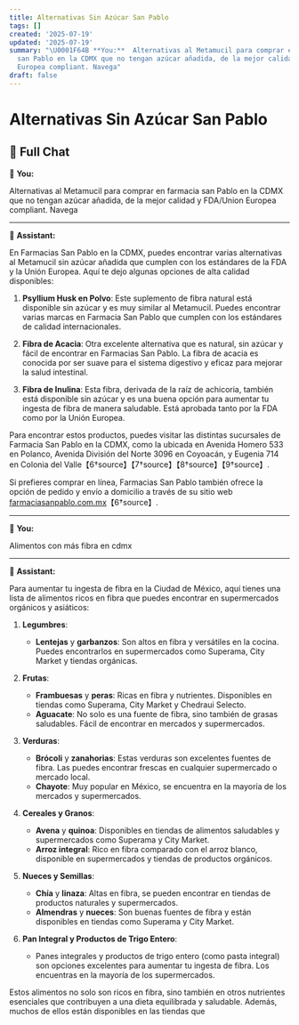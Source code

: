 ```yaml
---
title: Alternativas Sin Azúcar San Pablo
tags: []
created: '2025-07-19'
updated: '2025-07-19'
summary: "\U0001F64B **You:**  Alternativas al Metamucil para comprar en farmacia
  san Pablo en la CDMX que no tengan azúcar añadida, de la mejor calidad y FDA/Union
  Europea compliant. Navega"
draft: false
---
```


# Alternativas Sin Azúcar San Pablo

## 🧠 Full Chat

🙋 **You:**

Alternativas al Metamucil para comprar en farmacia san Pablo en la CDMX que no tengan azúcar añadida, de la mejor calidad y FDA/Union Europea compliant. Navega

---

🤖 **Assistant:**

En Farmacias San Pablo en la CDMX, puedes encontrar varias alternativas al Metamucil sin azúcar añadida que cumplen con los estándares de la FDA y la Unión Europea. Aquí te dejo algunas opciones de alta calidad disponibles:

1. **Psyllium Husk en Polvo**: Este suplemento de fibra natural está disponible sin azúcar y es muy similar al Metamucil. Puedes encontrar varias marcas en Farmacia San Pablo que cumplen con los estándares de calidad internacionales.

2. **Fibra de Acacia**: Otra excelente alternativa que es natural, sin azúcar y fácil de encontrar en Farmacias San Pablo. La fibra de acacia es conocida por ser suave para el sistema digestivo y eficaz para mejorar la salud intestinal.

3. **Fibra de Inulina**: Esta fibra, derivada de la raíz de achicoria, también está disponible sin azúcar y es una buena opción para aumentar tu ingesta de fibra de manera saludable. Está aprobada tanto por la FDA como por la Unión Europea.

Para encontrar estos productos, puedes visitar las distintas sucursales de Farmacia San Pablo en la CDMX, como la ubicada en Avenida Homero 533 en Polanco, Avenida División del Norte 3096 en Coyoacán, y Eugenia 714 en Colonia del Valle【6†source】【7†source】【8†source】【9†source】.

Si prefieres comprar en línea, Farmacias San Pablo también ofrece la opción de pedido y envío a domicilio a través de su sitio web [farmaciasanpablo.com.mx](https://www.farmaciasanpablo.com.mx/)【6†source】.

---

🙋 **You:**

Alimentos con más fibra en cdmx

---

🤖 **Assistant:**

Para aumentar tu ingesta de fibra en la Ciudad de México, aquí tienes una lista de alimentos ricos en fibra que puedes encontrar en supermercados orgánicos y asiáticos:

1. **Legumbres**:
   - **Lentejas** y **garbanzos**: Son altos en fibra y versátiles en la cocina. Puedes encontrarlos en supermercados como Superama, City Market y tiendas orgánicas.

2. **Frutas**:
   - **Frambuesas** y **peras**: Ricas en fibra y nutrientes. Disponibles en tiendas como Superama, City Market y Chedraui Selecto.
   - **Aguacate**: No solo es una fuente de fibra, sino también de grasas saludables. Fácil de encontrar en mercados y supermercados.

3. **Verduras**:
   - **Brócoli** y **zanahorias**: Estas verduras son excelentes fuentes de fibra. Las puedes encontrar frescas en cualquier supermercado o mercado local.
   - **Chayote**: Muy popular en México, se encuentra en la mayoría de los mercados y supermercados.

4. **Cereales y Granos**:
   - **Avena** y **quinoa**: Disponibles en tiendas de alimentos saludables y supermercados como Superama y City Market.
   - **Arroz integral**: Rico en fibra comparado con el arroz blanco, disponible en supermercados y tiendas de productos orgánicos.

5. **Nueces y Semillas**:
   - **Chía** y **linaza**: Altas en fibra, se pueden encontrar en tiendas de productos naturales y supermercados.
   - **Almendras** y **nueces**: Son buenas fuentes de fibra y están disponibles en tiendas como Superama y City Market.

6. **Pan Integral y Productos de Trigo Entero**:
   - Panes integrales y productos de trigo entero (como pasta integral) son opciones excelentes para aumentar tu ingesta de fibra. Los encuentras en la mayoría de los supermercados.

Estos alimentos no solo son ricos en fibra, sino también en otros nutrientes esenciales que contribuyen a una dieta equilibrada y saludable. Además, muchos de ellos están disponibles en las tiendas que